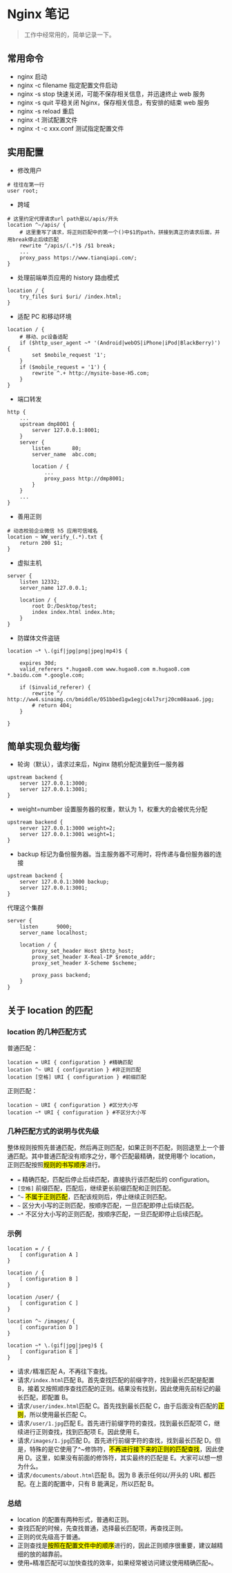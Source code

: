 # Nginx 笔记

> 工作中经常用的，简单记录一下。

## 常用命令

- nginx 启动
- nginx -c filename 指定配置文件启动
- nginx -s stop 快速关闭，可能不保存相关信息，并迅速终止 web 服务
- nginx -s quit 平稳关闭 Nginx，保存相关信息，有安排的结束 web 服务
- nginx -s reload 重启
- nginx -t 测试配置文件
- nginx -t -c xxx.conf 测试指定配置文件

## 实用配置

- 修改用户

```nginx
# 往往在第一行
user root;
```

- 跨域

```nginx
# 这里约定代理请求url path是以/apis/开头
location ^~/apis/ {
    # 这里重写了请求，将正则匹配中的第一个()中$1的path，拼接到真正的请求后面，并用break停止后续匹配
    rewrite ^/apis/(.*)$ /$1 break;
    ...
    proxy_pass https://www.tianqiapi.com/;
}
```

- 处理前端单页应用的 history 路由模式

```nginx
location / {
    try_files $uri $uri/ /index.html;
}
```

- 适配 PC 和移动环境

```nginx
location / {
    # 移动、pc设备适配
    if ($http_user_agent ~* '(Android|webOS|iPhone|iPod|BlackBerry)') {
        set $mobile_request '1';
    }
    if ($mobile_request = '1') {
        rewrite ^.+ http://mysite-base-H5.com;
    }
}

```

- 端口转发

```nginx
http {
    ...
    upstream dmp8001 {
        server 127.0.0.1:8001;
    }
    server {
        listen       80;
        server_name  abc.com;

        location / {
            ...
            proxy_pass http://dmp8001;
        }
    }
    ...
}
```

- 善用正则

```nginx
# 动态校验企业微信 h5 应用可信域名
location ~ WW_verify_(.*).txt {
    return 200 $1;
}
```

- 虚拟主机

```nginx
server {
    listen 12332;
    server_name 127.0.0.1;

    location / {
        root D:/Desktop/test;
        index index.html index.htm;
    }
}
```

- 防媒体文件盗链

```nginx
location ~* \.(gif|jpg|png|jpeg|mp4)$ {

    expires 30d;
    valid_referers *.hugao8.com www.hugao8.com m.hugao8.com *.baidu.com *.google.com;

    if ($invalid_referer) {
        rewrite ^/ http://ww4.sinaimg.cn/bmiddle/051bbed1gw1egjc4xl7srj20cm08aaa6.jpg;
        # return 404;
    }

}
```

## 简单实现负载均衡

- 轮询（默认），请求过来后，Nginx 随机分配流量到任一服务器

```nginx
upstream backend {
    server 127.0.0.1:3000;
    server 127.0.0.1:3001;
}
```

- weight=number 设置服务器的权重，默认为 1，权重大的会被优先分配

```nginx
upstream backend {
    server 127.0.0.1:3000 weight=2;
    server 127.0.0.1:3001 weight=1;
}
```

- backup 标记为备份服务器。当主服务器不可用时，将传递与备份服务器的连接

```nginx
upstream backend {
    server 127.0.0.1:3000 backup;
    server 127.0.0.1:3001;
}
```

代理这个集群

```nginx
server {
    listen      9000;
    server_name localhost;

    location / {
        proxy_set_header Host $http_host;
        proxy_set_header X-Real-IP $remote_addr;
        proxy_set_header X-Scheme $scheme;

        proxy_pass backend;
    }
}
```

## 关于 location 的匹配

### location 的几种匹配方式

普通匹配：

```nginx
location = URI { configuration } #精确匹配
location ^~ URI { configuration } #非正则匹配
location [空格] URI { configuration } #前缀匹配
```

正则匹配：

```nginx
location ~ URI { configuration } #区分大小写
location ~* URI { configuration } #不区分大小写
```

### 几种匹配方式的说明与优先级

整体规则按照先普通匹配，然后再正则匹配，如果正则不匹配，则回退至上一个普通匹配。其中普通匹配没有顺序之分，哪个匹配最精确，就使用哪个 location，正则匹配按照<mark>规则的书写顺序</mark>进行。

- `=` 精确匹配，匹配后停止后续匹配，直接执行该匹配后的 configuration。
- `[空格]` 前缀匹配，匹配后，继续更长前缀匹配和正则匹配。
- `^~` <mark>不属于正则匹配</mark>，匹配该规则后，停止继续正则匹配。
- `~` 区分大小写的正则匹配，按顺序匹配，一旦匹配即停止后续匹配。
- `~*` 不区分大小写的正则匹配，按顺序匹配，一旦匹配即停止后续匹配。

### 示例

```nginx
location = / {
    [ configuration A ]
}

location / {
    [ configuration B ]
}

location /user/ {
    [ configuration C ]
}

location ^~ /images/ {
    [ configuration D ]
}

location ~* \.(gif|jpg|jpeg)$ {
    [ configuration E ]
}
```

- 请求`/`精准匹配 A，不再往下查找。
- 请求`/index.html`匹配 B。首先查找匹配的前缀字符，找到最长匹配是配置 B，接着又按照顺序查找匹配的正则。结果没有找到，因此使用先前标记的最长匹配，即配置 B。
- 请求`/user/index.html`匹配 C。首先找到最长匹配 C，由于后面没有匹配的<mark>正则</mark>，所以使用最长匹配 C。
- 请求`/user/1.jpg`匹配 E。首先进行前缀字符的查找，找到最长匹配项 C，继续进行正则查找，找到匹配项 E。因此使用 E。
- 请求`/images/1.jpg`匹配 D。首先进行前缀字符的查找，找到最长匹配 D。但是，特殊的是它使用了^~修饰符，<mark>不再进行接下来的正则的匹配查找</mark>，因此使用 D。这里，如果没有前面的修饰符，其实最终的匹配是 E。大家可以想一想为什么。
- 请求`/documents/about.html`匹配 B。因为 B 表示任何以/开头的 URL 都匹配。在上面的配置中，只有 B 能满足，所以匹配 B。

### 总结

- location 的配置有两种形式，普通和正则。
- 查找匹配的时候，先查找普通，选择最长匹配项，再查找正则。
- 正则的优先级高于普通。
- 正则查找是<mark>按照在配置文件中的顺序</mark>进行的，因此正则顺序很重要，建议越精细的放的越靠前。
- 使用`=`精准匹配可以加快查找的效率，如果经常被访问建议使用精确匹配`=`。
